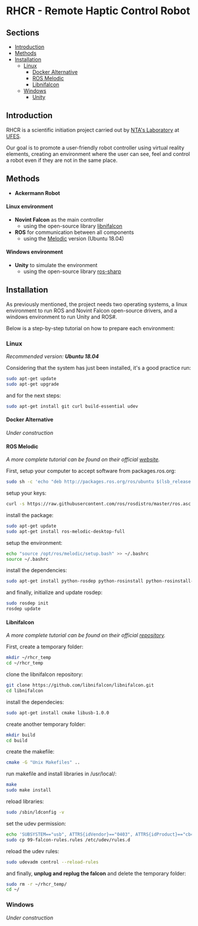 # RHCR - Remote Haptic Control Robot

## Sections

- [Introduction](#introduction)
- [Methods](#methods)
- [Installation](#installation)
  - [Linux](#linux)
    - [Docker Alternative](#docker-alternative)
    - [ROS Melodic](#ros-melodic)
    - [Libnifalcon](#libnifalcon)
  - [Windows](#windows)
    - [Unity](#unity)

## Introduction

RHCR is a scientific initiation project carried out by [NTA's Laboratory](https://nta.ufes.br/) at [UFES](https://www.ufes.br/).

Our goal is to promote a user-friendly robot controller using virtual reality elements, creating an environment where the user can see, feel and control a robot even if they are not in the same place.

## Methods

- **Ackermann Robot**

#### Linux environment

- **Novint Falcon** as the main controller
  - using the open-source library [libnifalcon](https://github.com/libnifalcon/libnifalcon)
- **ROS** for communication between all components
  - using the [Melodic](http://wiki.ros.org/melodic/Installation/Ubuntu) version (Ubuntu 18.04)

#### Windows environment

- **Unity** to simulate the environment
  - using the open-source library [ros-sharp](https://github.com/siemens/ros-sharp)

## Installation

As previously mentioned, the project needs two operating systems, a linux environment to run ROS and Novint Falcon open-source drivers, and a windows environment to run Unity and ROS#.

Below is a step-by-step tutorial on how to prepare each environment:

### Linux

_Recommended version:_ **_Ubuntu 18.04_**

Considering that the system has just been installed, it's a good practice run:

```bash
sudo apt-get update
sudo apt-get upgrade
```

and for the next steps:

```bash
sudo apt-get install git curl build-essential udev
```

#### Docker Alternative

_Under construction_

#### ROS Melodic

_A more complete tutorial can be found on their official [website](http://wiki.ros.org/melodic/Installation/Ubuntu)._

First, setup your computer to accept software from packages.ros.org:

```bash
sudo sh -c 'echo "deb http://packages.ros.org/ros/ubuntu $(lsb_release -sc) main" > /etc/apt/sources.list.d/ros-latest.list'
```

setup your keys:

```bash
curl -s https://raw.githubusercontent.com/ros/rosdistro/master/ros.asc | sudo apt-key add -
```

install the package:

```bash
sudo apt-get update
sudo apt-get install ros-melodic-desktop-full
```

setup the environment:

```bash
echo "source /opt/ros/melodic/setup.bash" >> ~/.bashrc
source ~/.bashrc
```

install the dependencies:

```bash
sudo apt-get install python-rosdep python-rosinstall python-rosinstall-generator python-wstool ros-melodic-rosbridge-suite
```

and finally, initialize and update rosdep:

```bash
sudo rosdep init
rosdep update
```

#### Libnifalcon

_A more complete tutorial can be found on their official [repository](https://github.com/libnifalcon/libnifalcon)._

First, create a temporary folder:

```bash
mkdir ~/rhcr_temp
cd ~/rhcr_temp
```

clone the libnifalcon repository:

```bash
git clone https://github.com/libnifalcon/libnifalcon.git
cd libnifalcon
```

install the dependecies:

```bash
sudo apt-get install cmake libusb-1.0.0
```

create another temporary folder:

```bash
mkdir build
cd build
```

create the makefile:

```bash
cmake -G "Unix Makefiles" ..
```

run makefile and install libraries in /usr/local/:

```bash
make
sudo make install
```

reload libraries:

```bash
sudo /sbin/ldconfig -v
```

set the udev permission:

```bash
echo 'SUBSYSTEM=="usb", ATTRS{idVendor}=="0403", ATTRS{idProduct}=="cb48", MODE="0666"' > 99-falcon-rules.rules
sudo cp 99-falcon-rules.rules /etc/udev/rules.d
```

reload the udev rules:

```bash
sudo udevadm control --reload-rules
```

and finally, **unplug and replug the falcon** and delete the temporary folder:

```bash
sudo rm -r ~/rhcr_temp/
cd ~/
```

### Windows

_Under construction_
